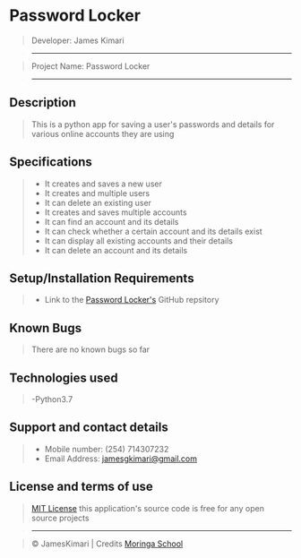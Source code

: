# Password Locker

> Developer: James Kimari

> --------------------------------------------------------------------------------

> Project Name: Password Locker

> --------------------------------------------------------------------------------

## Description

> This is a python app for saving a user's passwords and details for various online accounts they are using

## Specifications
> - It creates and saves a new user
> - It creates and multiple users
> - It can delete an existing user
> - It creates and saves multiple accounts
> - It can find an account and its details
> - It can check whether a certain account and its details exist
> - It can display all existing accounts and their details
> - It can delete an account and its details

## Setup/Installation Requirements

> - Link to the [Password Locker's](https://github.com/JamesKimari/Password-Locker) GitHub repsitory

## Known Bugs

> There are no known bugs so far

## Technologies used

> -Python3.7


## Support and contact details

> - Mobile number: (254) 714307232
> - Email Address: jamesgkimari@gmail.com

## License and terms of use

> [MIT License](license) this application's source code is free for any open source projects

> --------------------------------------------------------------------------------

> © JamesKimari | Credits [Moringa School](https://moringaschool.com/)
 